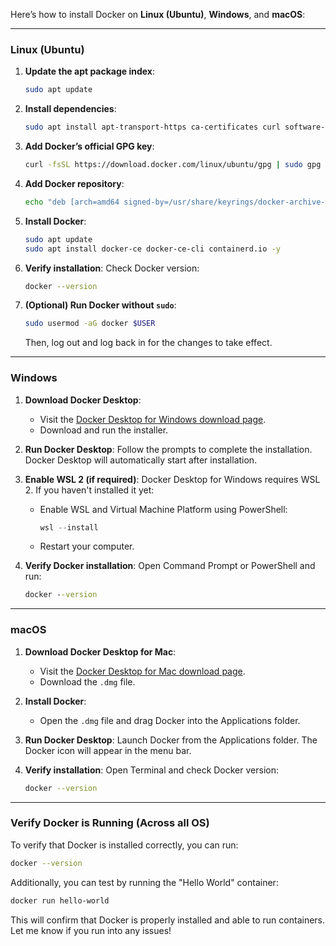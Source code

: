 

Here’s how to install Docker on **Linux (Ubuntu)**, **Windows**, and **macOS**:

---

### **Linux (Ubuntu)**

1. **Update the apt package index**:
   ```bash
   sudo apt update
   ```

2. **Install dependencies**:
   ```bash
   sudo apt install apt-transport-https ca-certificates curl software-properties-common -y
   ```

3. **Add Docker’s official GPG key**:
   ```bash
   curl -fsSL https://download.docker.com/linux/ubuntu/gpg | sudo gpg --dearmor -o /usr/share/keyrings/docker-archive-keyring.gpg
   ```

4. **Add Docker repository**:
   ```bash
   echo "deb [arch=amd64 signed-by=/usr/share/keyrings/docker-archive-keyring.gpg] https://download.docker.com/linux/ubuntu $(lsb_release -cs) stable" | sudo tee /etc/apt/sources.list.d/docker.list > /dev/null
   ```

5. **Install Docker**:
   ```bash
   sudo apt update
   sudo apt install docker-ce docker-ce-cli containerd.io -y
   ```

6. **Verify installation**:
   Check Docker version:
   ```bash
   docker --version
   ```

7. **(Optional) Run Docker without `sudo`**:
   ```bash
   sudo usermod -aG docker $USER
   ```
   Then, log out and log back in for the changes to take effect.

---

### **Windows**

1. **Download Docker Desktop**:
    - Visit the [Docker Desktop for Windows download page](https://www.docker.com/products/docker-desktop).
    - Download and run the installer.

2. **Run Docker Desktop**:
   Follow the prompts to complete the installation. Docker Desktop will automatically start after installation.

3. **Enable WSL 2 (if required)**:
   Docker Desktop for Windows requires WSL 2. If you haven't installed it yet:
    - Enable WSL and Virtual Machine Platform using PowerShell:
      ```powershell
      wsl --install
      ```
    - Restart your computer.

4. **Verify Docker installation**:
   Open Command Prompt or PowerShell and run:
   ```cmd
   docker --version
   ```

---

### **macOS**

1. **Download Docker Desktop for Mac**:
    - Visit the [Docker Desktop for Mac download page](https://www.docker.com/products/docker-desktop).
    - Download the `.dmg` file.

2. **Install Docker**:
    - Open the `.dmg` file and drag Docker into the Applications folder.

3. **Run Docker Desktop**:
   Launch Docker from the Applications folder. The Docker icon will appear in the menu bar.

4. **Verify installation**:
   Open Terminal and check Docker version:
   ```bash
   docker --version
   ```

---

### **Verify Docker is Running** (Across all OS)

To verify that Docker is installed correctly, you can run:
```bash
docker --version
```
Additionally, you can test by running the "Hello World" container:
```bash
docker run hello-world
```

This will confirm that Docker is properly installed and able to run containers. Let me know if you run into any issues!